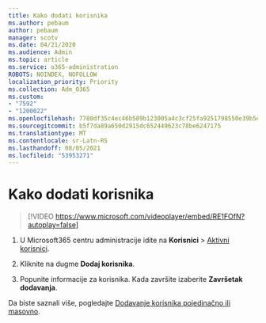 ```yaml
---
title: Kako dodati korisnika
ms.author: pebaum
author: pebaum
manager: scotv
ms.date: 04/21/2020
ms.audience: Admin
ms.topic: article
ms.service: o365-administration
ROBOTS: NOINDEX, NOFOLLOW
localization_priority: Priority
ms.collection: Adm_O365
ms.custom:
- "7592"
- "1200022"
ms.openlocfilehash: 7780df35c4ec46b509b123005a4c3cf25fa9251798550e39b5edeb384068ba60
ms.sourcegitcommit: b5f7da89a650d2915dc652449623c78be6247175
ms.translationtype: MT
ms.contentlocale: sr-Latn-RS
ms.lasthandoff: 08/05/2021
ms.locfileid: "53953271"
---
```

# <a name="how-to-add-a-user"></a>Kako dodati korisnika

> [!VIDEO https://www.microsoft.com/videoplayer/embed/RE1FOfN?autoplay=false]

1. U Microsoft365 centru administracije idite na **Korisnici** > [Aktivni korisnici](https://admin.microsoft.com/Adminportal/Home?source=applauncher#/users).

2. Kliknite na dugme **Dodaj korisnika**.

3. Popunite informacije za korisnika. Kada završite izaberite **Završetak dodavanja**.

Da biste saznali više, pogledajte [Dodavanje korisnika pojedinačno ili masovno](https://docs.microsoft.com/microsoft-365/admin/add-users/add-users).